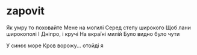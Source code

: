 # zapovit

Як умру то поховайте
Мене на могилі
Серед степу широкого
Щоб лани широкополі
І Дніпро, і кручі
На вкраїні милій
Було видно було чути

У синєє море
Кров ворожу... отойді я